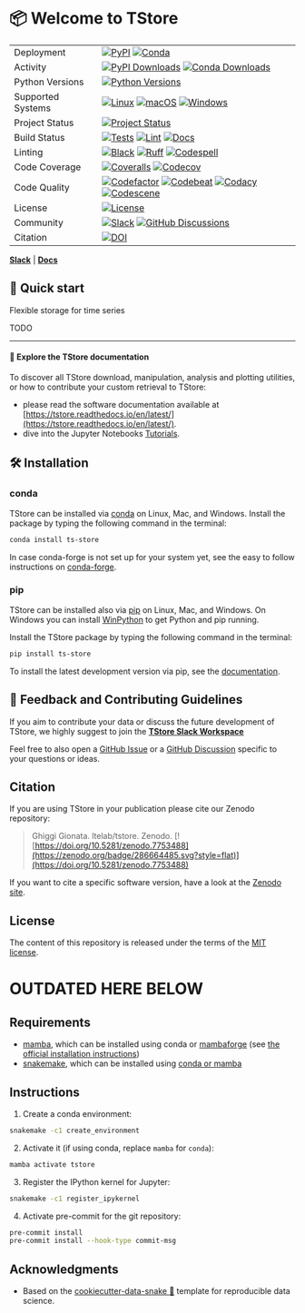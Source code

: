 # 📦 Welcome to TStore

|                   |                                                                                                                                                                                                                                                                                                                                                                                                                                                                                                                                                                                                                                                                             |
| ----------------- | --------------------------------------------------------------------------------------------------------------------------------------------------------------------------------------------------------------------------------------------------------------------------------------------------------------------------------------------------------------------------------------------------------------------------------------------------------------------------------------------------------------------------------------------------------------------------------------------------------------------------------------------------------------------------- |
| Deployment        | [![PyPI](https://badge.fury.io/py/ts-store.svg?style=flat)](https://pypi.org/project/ts-store/) [![Conda](https://img.shields.io/conda/vn/conda-forge/ts-store.svg?logo=conda-forge&logoColor=white&style=flat)](https://anaconda.org/conda-forge/ts-store)                                                                                                                                                                                                                                                                                                                                                                                                                 |
| Activity          | [![PyPI Downloads](https://img.shields.io/pypi/dm/ts-store.svg?label=PyPI%20downloads&style=flat)](https://pypi.org/project/ts-store/) [![Conda Downloads](https://img.shields.io/conda/dn/conda-forge/ts-store.svg?label=Conda%20downloads&style=flat)](https://anaconda.org/conda-forge/ts-store)                                                                                                                                                                                                                                                                                                                                                                         |
| Python Versions   | [![Python Versions](https://img.shields.io/badge/Python-3.9%20%203.10%20%203.11%20%203.12-blue?style=flat)](https://www.python.org/downloads/)                                                                                                                                                                                                                                                                                                                                                                                                                                                                                                                              |
| Supported Systems | [![Linux](https://img.shields.io/github/actions/workflow/status/ltelab/tstore/.github/workflows/tests.yml?label=Linux&style=flat)](https://github.com/ltelab/tstore/actions/workflows/tests.yml) [![macOS](https://img.shields.io/github/actions/workflow/status/ltelab/tstore/.github/workflows/tests.yml?label=macOS&style=flat)](https://github.com/ltelab/tstore/actions/workflows/tests.yml) [![Windows](https://img.shields.io/github/actions/workflow/status/ltelab/tstore/.github/workflows/tests_windows.yml?label=Windows&style=flat)](https://github.com/ltelab/tstore/actions/workflows/tests_windows.yml)                                                      |
| Project Status    | [![Project Status](https://www.repostatus.org/badges/latest/active.svg?style=flat)](https://www.repostatus.org/#active)                                                                                                                                                                                                                                                                                                                                                                                                                                                                                                                                                     |
| Build Status      | [![Tests](https://github.com/ltelab/tstore/actions/workflows/tests.yml/badge.svg?style=flat)](https://github.com/ltelab/tstore/actions/workflows/tests.yml) [![Lint](https://github.com/ltelab/tstore/actions/workflows/lint.yml/badge.svg?style=flat)](https://github.com/ltelab/tstore/actions/workflows/lint.yml) [![Docs](https://readthedocs.org/projects/ts-store/badge/?version=latest&style=flat)](https://tstore.readthedocs.io/en/latest/)                                                                                                                                                                                                                      |
| Linting           | [![Black](https://img.shields.io/badge/code%20style-black-000000.svg?style=flat)](https://github.com/psf/black) [![Ruff](https://img.shields.io/endpoint?url=https://raw.githubusercontent.com/astral-sh/ruff/main/assets/badge/v2.json&style=flat)](https://github.com/astral-sh/ruff) [![Codespell](https://img.shields.io/badge/Codespell-enabled-brightgreen?style=flat)](https://github.com/codespell-project/codespell)                                                                                                                                                                                                                                               |
| Code Coverage     | [![Coveralls](https://coveralls.io/repos/github/ltelab/tstore/badge.svg?branch=main&style=flat)](https://coveralls.io/github/ltelab/tstore?branch=main) [![Codecov](https://codecov.io/gh/ltelab/tstore/branch/main/graph/badge.svg?style=flat)](https://codecov.io/gh/ltelab/tstore)                                                                                                                                                                                                                                                                                                                                                                                       |
| Code Quality      | [![Codefactor](https://www.codefactor.io/repository/github/ltelab/tstore/badge?style=flat)](https://www.codefactor.io/repository/github/ltelab/tstore) [![Codebeat](https://codebeat.co/badges/664f3ba2-a3b5-4a82-8e0c-7024063f210a?style=flat)](https://codebeat.co/projects/github-com-ltelab-tstore-main) [![Codacy](https://app.codacy.com/project/badge/Grade/7bcd3144d96c40cfac16d9cbd609770c?style=flat)](https://app.codacy.com/gh/ltelab/tstore/dashboard?utm_source=gh&utm_medium=referral&utm_content=&utm_campaign=Badge_grade) [![Codescene](https://codescene.io/projects/41868/status-badges/code-health?style=flat)](https://codescene.io/projects/41868) |
| License           | [![License](https://img.shields.io/github/license/ltelab/tstore?style=flat)](https://github.com/ltelab/tstore/blob/main/LICENSE)                                                                                                                                                                                                                                                                                                                                                                                                                                                                                                                                            |
| Community         | [![Slack](https://img.shields.io/badge/Slack-tstore-green.svg?logo=slack&style=flat)](https://join.slack.com/t/tstore-workspace/shared_invite/zt-2g8uanpgm-dYrL6rxk5pEpAKCYn~QQ5Q) [![GitHub Discussions](https://img.shields.io/badge/GitHub-Discussions-green?logo=github&style=flat)](https://github.com/ltelab/tstore/discussions)                                                                                                                                                                                                                                                                                                                                      |
| Citation          | [![DOI](https://zenodo.org/badge/286664485.svg?style=flat)](https://doi.org/10.5281/zenodo.7753488)                                                                                                                                                                                                                                                                                                                                                                                                                                                                                                                                                                         |

[**Slack**](https://join.slack.com/t/tstore-workspace/shared_invite/zt-2g8uanpgm-dYrL6rxk5pEpAKCYn~QQ5Q) | [**Docs**](https://tstore.readthedocs.io/en/latest/)

## 🚀 Quick start

Flexible storage for time series

TODO

______________________________________________________________________

#### 📖 Explore the TStore documentation

To discover all TStore download, manipulation, analysis and plotting utilities, or how to contribute your custom retrieval to TStore:

- please read the software documentation available at [https://tstore.readthedocs.io/en/latest/](https://tstore.readthedocs.io/en/latest/).
- dive into the Jupyter Notebooks [Tutorials](https://github.com/ltelab/tstore/tree/main/tutorials).

## 🛠️ Installation

### conda

TStore can be installed via [conda][conda_link] on Linux, Mac, and Windows.
Install the package by typing the following command in the terminal:

```bash
conda install ts-store
```

In case conda-forge is not set up for your system yet, see the easy to follow instructions on [conda-forge][conda_forge_link].

### pip

TStore can be installed also via [pip][pip_link] on Linux, Mac, and Windows.
On Windows you can install [WinPython][winpy_link] to get Python and pip running.

Install the TStore package by typing the following command in the terminal:

```bash
pip install ts-store
```

To install the latest development version via pip, see the [documentation][dev_install_link].

[conda_forge_link]: https://github.com/conda-forge/ts-store-feedstock#installing-ts-store
[conda_link]: https://docs.conda.io/en/latest/miniconda.html
[dev_install_link]: https://tstore.readthedocs.io/en/latest/02_installation.html#installation-for-contributors
[pip_link]: https://pypi.org/project/ts-store
[winpy_link]: https://winpython.github.io/

## 💭 Feedback and Contributing Guidelines

If you aim to contribute your data or discuss the future development of TStore,
we highly suggest to join the [**TStore Slack Workspace**](https://join.slack.com/t/tstore-workspace/shared_invite/zt-2g8uanpgm-dYrL6rxk5pEpAKCYn~QQ5Q)

Feel free to also open a [GitHub Issue](https://github.com/ltelab/tstore/issues) or a [GitHub Discussion](https://github.com/ltelab/tstore/discussions) specific to your questions or ideas.

## Citation

If you are using TStore in your publication please cite our Zenodo repository:

> Ghiggi Gionata. ltelab/tstore. Zenodo. [![https://doi.org/10.5281/zenodo.7753488](https://zenodo.org/badge/286664485.svg?style=flat)](https://doi.org/10.5281/zenodo.7753488)

If you want to cite a specific software version, have a look at the [Zenodo site](https://doi.org/10.5281/zenodo.7753488).

## License

The content of this repository is released under the terms of the [MIT license](LICENSE).


# OUTDATED HERE BELOW

## Requirements

- [mamba](https://github.com/mamba-org/mamba), which can be installed using conda or [mambaforge](https://github.com/conda-forge/miniforge#mambaforge) (see [the official installation instructions](https://github.com/mamba-org/mamba#installation))
- [snakemake](https://snakemake.github.io), which can be installed using [conda or mamba](https://snakemake.readthedocs.io/en/stable/getting_started/installation.html)

## Instructions

1. Create a conda environment:

```bash
snakemake -c1 create_environment
```

2. Activate it (if using conda, replace `mamba` for `conda`):

```bash
mamba activate tstore
```

3. Register the IPython kernel for Jupyter:

```bash
snakemake -c1 register_ipykernel
```

4. Activate pre-commit for the git repository:

```bash
pre-commit install
pre-commit install --hook-type commit-msg
```

## Acknowledgments

- Based on the [cookiecutter-data-snake :snake:](https://github.com/martibosch/cookiecutter-data-snake) template for reproducible data science.
